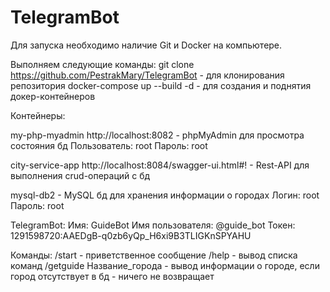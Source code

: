 # TelegramBot

Для запуска необходимо наличие Git и Docker на компьютере.

Выполняем следующие команды:
git clone https://github.com/PestrakMary/TelegramBot - для клонирования репозитория
docker-compose up --build -d - для создания и поднятия докер-контейнеров

Контейнеры: 

my-php-myadmin
http://localhost:8082 - phpMyAdmin для просмотра состояния бд 
Пользователь: root
Пароль: root

city-service-app
http://localhost:8084/swagger-ui.html#! - Rest-API для выполнения crud-операций с бд

mysql-db2 - MySQL бд для хранения информации о городах
Логин: root
Пароль: root

TelegramBot: 
Имя: GuideBot
Имя пользователя: @guide_bot
Токен: 1291598720:AAEDgB-q0zb6yQp_H6xi9B3TLIGKnSPYAHU

Команды:
/start                          - приветственное сообщение
/help                           - вывод списка команд
/getguide Название_города       - вывод информации о городе, если город отсутствует в бд - ничего не возвращает


